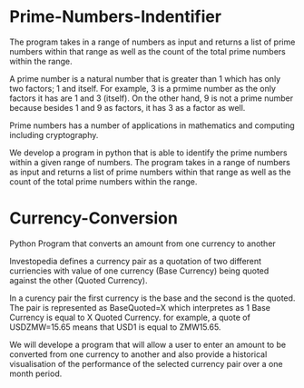 # Prime-Numbers-Indentifier
The program takes in a range of numbers as input and returns a list of prime numbers within that range as well as the count of the total prime numbers within the range.

A prime number is a natural number that is greater than 1 which has only two factors; 1 and itself. For example, 3 is a prmime number as the only factors it has are 1 and 3 (itself). On the other hand, 9 is not a prime number because besides 1 and 9 as factors, it has 3 as a factor as well.

Prime numbers has a number of applications in mathematics and computing including cryptography.

We develop a program in python that is able to identify the prime numbers within a given range of numbers. The program takes in a range of numbers as input and returns a list of prime numbers within that range as well as the count of the total prime numbers within the range.

# Currency-Conversion
Python Program that converts an amount from one currency to another

Investopedia defines a currency pair as a quotation of two different curriencies with value of one currency (Base Currency) being quoted against the other (Quoted Currency).

In a curency pair the first currency is the base and the second is the quoted. The pair is represented as BaseQuoted=X which interpretes as 1 Base Currency is equal to X Quoted Currency. for example, a quote of USDZMW=15.65 means that USD1 is equal to ZMW15.65.

We will develope a program that will allow a user to enter an amount to be converted from one currency to another and also provide a historical visualisation of the performance of the selected currency pair over a one month period.
